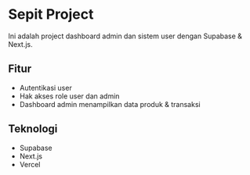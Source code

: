 # Sepit Project

Ini adalah project dashboard admin dan sistem user dengan Supabase & Next.js.

## Fitur
- Autentikasi user
- Hak akses role user dan admin
- Dashboard admin menampilkan data produk & transaksi

## Teknologi
- Supabase
- Next.js
- Vercel

